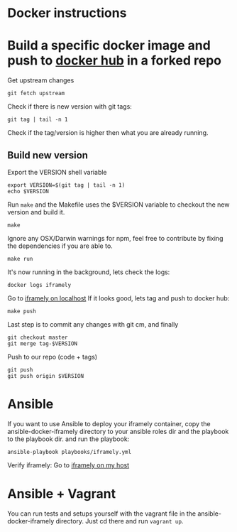 # Docker instructions

# Build a specific docker image and push to [docker hub](https://hub.docker.com) in a forked repo

Get upstream changes

    git fetch upstream

Check if there is new version with git tags:

    git tag | tail -n 1

Check if the tag/version is higher then what you are already running.

## Build new version

Export the VERSION shell variable

    export VERSION=$(git tag | tail -n 1)
    echo $VERSION

Run `make` and the Makefile uses the $VERSION variable to checkout the new version and build it.

    make

Ignore any OSX/Darwin warnings for npm, feel free to contribute by fixing the dependencies if you are able to.

    make run

It's now running in the background, lets check the logs:

    docker logs iframely

Go to [iframely on localhost](http://localhost:8061/debug)
If it looks good, lets tag and push to docker hub:

    make push

Last step is to commit any changes with git cm, and finally

    git checkout master
    git merge tag-$VERSION

Push to our repo (code + tags)

    git push
    git push origin $VERSION

# Ansible

If you want to use Ansible to deploy your iframely container, copy the ansible-docker-iframely directory to your ansible roles dir and the playbook to the playbook dir. and run the playbook:

```
ansible-playbook playbooks/iframely.yml
```

Verify iframely:
Go to [iframely on my host](https://<hostname.example.com>/iframely?uri=https%3A%2F%2Fsoundcloud.com%2Fsysoparna)

# Ansible + Vagrant

You can run tests and setups yourself with the vagrant file in the ansible-docker-iframely directory. Just cd
there and run `vagrant up`.
